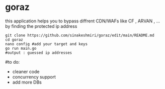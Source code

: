 # goraz

this application helps you to bypass diffrent  CDN/WAFs like CF , ARVAN , ... by finding the protected ip address

  ```
  git clone https://github.com/sinakeshmiri/goraz/edit/main/README.md
  cd goraz
  nano config #add your target and keys
  go run main.go
  #output : guessed ip addresses 
```
  #to do:
  - cleaner code
  - concurrency support
  - add more DBs
 
  
